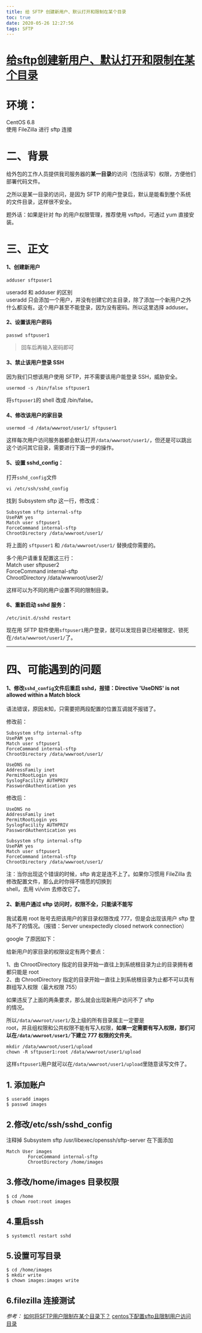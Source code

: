 ```yaml
---
title: 给 SFTP 创建新用户、默认打开和限制在某个目录
toc: true
date: 2020-05-26 12:27:56
tags: SFTP
---
```

# [给sftp创建新用户、默认打开和限制在某个目录](https://www.cnblogs.com/xjnotxj/p/6912471.html)

# 环境：

CentOS 6.8  
使用 FileZilla 进行 sftp 连接

# 二、背景

给外包的工作人员提供我司服务器的**某一目录**的访问（包括读写）权限，方便他们部署代码文件。

之所以是某一目录的访问，是因为 SFTP 的用户登录后，默认是能看到整个系统的文件目录，这样很不安全。

题外话：如果是针对 ftp 的用户权限管理，推荐使用 vsftpd，可通过 yum 直接安装。

# 三、正文

#### 1、创建新用户

```
adduser sftpuser1
```

>

useradd 和 adduser 的区别  
useradd 只会添加一个用户，并没有创建它的主目录，除了添加一个新用户之外什么都没有。这个用户甚至不能登录，因为没有密码。所以这里选择 adduser。

>

#### 2、设置该用户密码

```
passwd sftpuser1
```

> 回车后再输入密码即可

#### 3、禁止该用户登录 SSH

因为我们只想该用户使用 SFTP，并不需要该用户能登录 SSH，威胁安全。

```
usermod -s /bin/false sftpuser1
```

将`sftpuser1`的 shell 改成 /bin/false。

#### 4、修改该用户的家目录

```
usermod -d /data/wwwroot/user1/ sftpuser1
```

这样每次用户访问服务器都会默认打开`/data/wwwroot/user1/`，但还是可以跳出这个访问其它目录，需要进行下面一步的操作。

#### 5、设置 sshd\_config：

打开`sshd_config`文件

```
vi /etc/ssh/sshd_config
```

找到 Subsystem sftp 这一行，修改成：

```
Subsystem sftp internal-sftp
UsePAM yes
Match user sftpuser1
ForceCommand internal-sftp
ChrootDirectory /data/wwwroot/user1/
```

将上面的 `sftpuser1` 和 `/data/wwwroot/user1/` 替换成你需要的。

多个用户请重复配置这三行：  
Match user sftpuser2  
ForceCommand internal-sftp  
ChrootDirectory /data/wwwroot/user2/

这样可以为不同的用户设置不同的限制目录。

#### 6、重新启动 sshd 服务：

```
/etc/init.d/sshd restart
```

现在用 SFTP 软件使用`sftpuser1`用户登录，就可以发现目录已经被限定、锁死在`/data/wwwroot/user1/`了。

* * *

# 四、可能遇到的问题

#### 1、修改`sshd_config`文件后重启 sshd，报错：Directive 'UseDNS' is not allowed within a Match block

语法错误，原因未知，只需要把两段配置的位置互调就不报错了。

修改前：

```
Subsystem sftp internal-sftp
UsePAM yes
Match user sftpuser1
ForceCommand internal-sftp
ChrootDirectory /data/wwwroot/user1/

UseDNS no
AddressFamily inet
PermitRootLogin yes
SyslogFacility AUTHPRIV
PasswordAuthentication yes
```

修改后：

```
UseDNS no
AddressFamily inet
PermitRootLogin yes
SyslogFacility AUTHPRIV
PasswordAuthentication yes

Subsystem sftp internal-sftp
UsePAM yes
Match user sftpuser1
ForceCommand internal-sftp
ChrootDirectory /data/wwwroot/user1/
```

注：当你出现这个错误的时候，sftp 肯定是连不上了。如果你习惯用 FileZilla 去修改配置文件，那么此时你得不情愿的切换到  
shell，去用 vi/vim 去修改它了。

#### 2、新用户通过 sftp 访问时，权限不全，只能读不能写

我试着用 root 账号去把该用户的家目录权限改成 777，但是会出现该用户 sftp 登陆不了的情况。（报错：Server unexpectedly closed network connection）

google 了原因如下：

给新用户的家目录的权限设定有两个要点：

>

1、由 ChrootDirectory 指定的目录开始一直往上到系统根目录为止的目录拥有者都只能是 root  
2、由 ChrootDirectory 指定的目录开始一直往上到系统根目录为止都不可以具有群组写入权限（最大权限 755）

>

如果违反了上面的两条要求，那么就会出现新用户访问不了 sftp  
的情况。

所以`/data/wwwroot/user1/`及上级的所有目录属主一定要是  
root，并且组权限和公共权限不能有写入权限，**如果一定需要有写入权限，那们可以在`/data/wwwroot/user1/`下建立 777 权限的文件夹**。

```
mkdir /data/wwwroot/user1/upload
chown -R sftpuser1:root /data/wwwroot/user1/upload
```

这样`sftpuser1`用户就可以在`/data/wwwroot/user1/upload`里随意读写文件了。
## 1. 添加账户
```
$ useradd images
$ passwd images
```
## 2.修改/etc/ssh/sshd_config
注释掉 Subsystem sftp /usr/libexec/openssh/sftp-server
在下面添加
```
Match User images
        ForceCommand internal-sftp
        ChrootDirectory /home/images
```
## 3.修改/home/images 目录权限
```
$ cd /home
$ chown root:root images
```
## 4.重启ssh
```
$ systemctl restart sshd
```
## 5.设置可写目录
```
$ cd /home/images
$ mkdir write
$ chown images:images write
```
## 6.filezilla 连接测试

*参考：*
[如何将SFTP用户限制在某个目录下？](http://www.jbxue.com/LINUXjishu/22628.html)
[centos下配置sftp且限制用户访问目录](https://segmentfault.com/a/1190000000441260)
